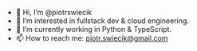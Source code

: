 - 👋 Hi, I’m @piotrswiecik
- 👀 I’m interested in fullstack dev & cloud engineering.
- 🌱 I’m currently working in Python & TypeScript.
- 📫 How to reach me: piotr.swiecik@gmail.com

<!---
piotrswiecik/piotrswiecik is a ✨ special ✨ repository because its `README.md` (this file) appears on your GitHub profile.
You can click the Preview link to take a look at your changes.
--->

